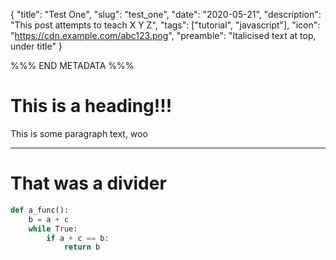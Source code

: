 {
    "title": "Test One",
    "slug": "test_one",
    "date": "2020-05-21",
    "description": "This post attempts to teach X Y Z",
    "tags": ["tutorial", "javascript"],
    "icon": "https://cdn.example.com/abc123.png",
    "preamble": "Italicised text at top, under title"
}

%%% END METADATA %%%

# This is a heading!!!

This is some paragraph text, woo

-----

# That was a divider

```python
def a_func():
    b = a + c
    while True:
        if a + c == b:
            return b
```